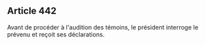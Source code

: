 Article 442
----
Avant de procéder à l'audition des témoins, le président interroge le prévenu et
reçoit ses déclarations.
